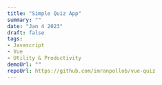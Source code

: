 ```yaml
---
title: "Simple Quiz App"
summary: ""
date: "Jan 4 2023"
draft: false
tags:
- Javascript
- Vue
- Utility & Productivity
demoUrl: ""
repoUrl: https://github.com/imranpollob/vue-quiz
---
```

